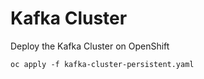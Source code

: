 # Kafka Cluster

Deploy the Kafka Cluster on OpenShift

```shell
oc apply -f kafka-cluster-persistent.yaml
```